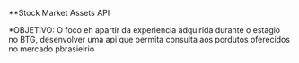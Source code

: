 **Stock Market Assets API

*OBJETIVO:
O foco eh apartir da experiencia adquirida durante o estagio no BTG, desenvolver uma api que permita consulta aos pordutos oferecidos no mercado pbrasielrio